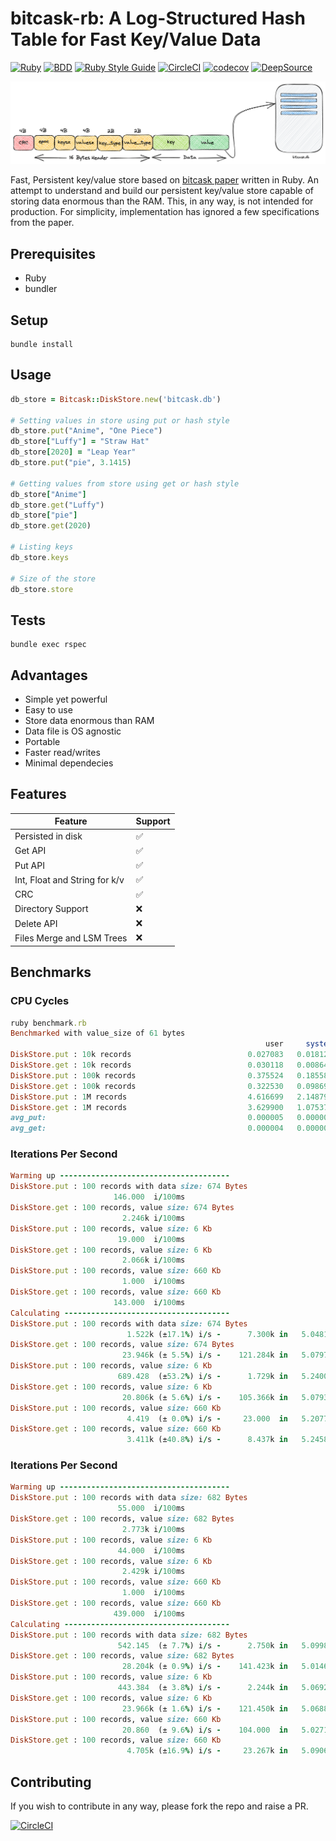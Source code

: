 # bitcask-rb: A Log-Structured Hash Table for Fast Key/Value Data

[![Ruby](https://img.shields.io/badge/ruby-3.1.1-brightgreen)](https://www.ruby-lang.org/en/)
[![BDD](https://img.shields.io/badge/rspec-3.1-green)](https://rspec.info/)
[![Ruby Style Guide](https://img.shields.io/badge/code%20style-rubocop-red)](https://github.com/rubocop/rubocop)
[![CircleCI](https://dl.circleci.com/status-badge/img/gh/dineshgowda24/bitcask-rb/tree/main.svg?style=shield)](https://dl.circleci.com/status-badge/redirect/gh/dineshgowda24/bitcask-rb/tree/main)
[![codecov](https://codecov.io/gh/dineshgowda24/bitcask-rb/branch/main/graph/badge.svg?token=HY8IQSEKCA)](https://codecov.io/gh/dineshgowda24/bitcask-rb)
[![DeepSource](https://deepsource.io/gh/dineshgowda24/bitcask-rb.svg/?label=active+issues&token=aISrLFG-Rwka_9MMiZixX_NT)](https://deepsource.io/gh/dineshgowda24/bitcask-rb/?ref=repository-badge)

<img src="image.png"/>

Fast, Persistent key/value store based on [bitcask paper](https://riak.com/assets/bitcask-intro.pdf) written in Ruby.
An attempt to understand and build our persistent key/value store capable of storing data enormous than the RAM. This, in any way, is not intended for production. For simplicity, implementation has ignored a few specifications from the paper.

## Prerequisites

- Ruby
- bundler

## Setup

```shell
bundle install
```

## Usage

```ruby
db_store = Bitcask::DiskStore.new('bitcask.db')

# Setting values in store using put or hash style
db_store.put("Anime", "One Piece")
db_store["Luffy"] = "Straw Hat"
db_store[2020] = "Leap Year"
db_store.put("pie", 3.1415)

# Getting values from store using get or hash style
db_store["Anime"]
db_store.get("Luffy")
db_store["pie"]
db_store.get(2020)

# Listing keys
db_store.keys

# Size of the store
db_store.store
```

## Tests

```shell
bundle exec rspec
```

## Advantages

- Simple yet powerful
- Easy to use
- Store data enormous than RAM
- Data file is OS agnostic
- Portable
- Faster read/writes
- Minimal dependecies

## Features

| Feature                               | Support            |
|---------------------------------------|--------------------|
| Persisted in disk                     | :white_check_mark: |
| Get API                               | :white_check_mark: |
| Put API                               | :white_check_mark: |
| Int, Float and String for k/v         | :white_check_mark: |
| CRC                                   | :white_check_mark: |
| Directory Support                     | :x:                |
| Delete API                            | :x:                |
| Files Merge and LSM Trees             | :x:                |

## Benchmarks

### CPU Cycles

```ruby
ruby benchmark.rb
Benchmarked with value_size of 61 bytes
                                                         user     system      total        real
DiskStore.put : 10k records                          0.027083   0.018129   0.045212 (  0.045279)
DiskStore.get : 10k records                          0.030118   0.008643   0.038761 (  0.038883)
DiskStore.put : 100k records                         0.375524   0.185587   0.561111 (  0.563386)
DiskStore.get : 100k records                         0.322530   0.098692   0.421222 (  0.422358)
DiskStore.put : 1M records                           4.616699   2.148791   6.765490 (  6.807430)
DiskStore.get : 1M records                           3.629900   1.075376   4.705276 (  4.715082)
avg_put:                                             0.000005   0.000002   0.000007 (  0.000007)
avg_get:                                             0.000004   0.000001   0.000005 (  0.000005)
```

### Iterations Per Second

```ruby
Warming up --------------------------------------
DiskStore.put : 100 records with data size: 674 Bytes
                       146.000  i/100ms
DiskStore.get : 100 records, value size: 674 Bytes
                         2.246k i/100ms
DiskStore.put : 100 records, value size: 6 Kb
                        19.000  i/100ms
DiskStore.get : 100 records, value size: 6 Kb
                         2.066k i/100ms
DiskStore.put : 100 records, value size: 660 Kb
                         1.000  i/100ms
DiskStore.get : 100 records, value size: 660 Kb
                       143.000  i/100ms
Calculating -------------------------------------
DiskStore.put : 100 records with data size: 674 Bytes
                          1.522k (±17.1%) i/s -      7.300k in   5.048182s
DiskStore.get : 100 records, value size: 674 Bytes
                         23.946k (± 5.5%) i/s -    121.284k in   5.079779s
DiskStore.put : 100 records, value size: 6 Kb
                        689.428  (±53.2%) i/s -      1.729k in   5.240029s
DiskStore.get : 100 records, value size: 6 Kb
                         20.806k (± 5.6%) i/s -    105.366k in   5.079364s
DiskStore.put : 100 records, value size: 660 Kb
                          4.419  (± 0.0%) i/s -     23.000  in   5.207703s
DiskStore.get : 100 records, value size: 660 Kb
                          3.411k (±40.8%) i/s -      8.437k in   5.245820s
```

### Iterations Per Second

```ruby
Warming up --------------------------------------
DiskStore.put : 100 records with data size: 682 Bytes
                        55.000  i/100ms
DiskStore.get : 100 records, value size: 682 Bytes
                         2.773k i/100ms
DiskStore.put : 100 records, value size: 6 Kb
                        44.000  i/100ms
DiskStore.get : 100 records, value size: 6 Kb
                         2.429k i/100ms
DiskStore.put : 100 records, value size: 660 Kb
                         1.000  i/100ms
DiskStore.get : 100 records, value size: 660 Kb
                       439.000  i/100ms
Calculating -------------------------------------
DiskStore.put : 100 records with data size: 682 Bytes
                        542.145  (± 7.7%) i/s -      2.750k in   5.099871s
DiskStore.get : 100 records, value size: 682 Bytes
                         28.204k (± 0.9%) i/s -    141.423k in   5.014625s
DiskStore.put : 100 records, value size: 6 Kb
                        443.384  (± 3.8%) i/s -      2.244k in   5.069211s
DiskStore.get : 100 records, value size: 6 Kb
                         23.966k (± 1.6%) i/s -    121.450k in   5.068815s
DiskStore.put : 100 records, value size: 660 Kb
                         20.860  (± 9.6%) i/s -    104.000  in   5.027162s
DiskStore.get : 100 records, value size: 660 Kb
                          4.705k (±16.9%) i/s -     23.267k in   5.090618s
```

## Contributing

If you wish to contribute in any way, please fork the repo and raise a PR.

[![CircleCI](https://dl.circleci.com/insights-snapshot/gh/dineshgowda24/bitcask-rb/main/workflow/badge.svg?window=30d)](https://app.circleci.com/insights/github/dineshgowda24/bitcask-rb/workflows/workflow/overview?branch=main&reporting-window=last-30-days&insights-snapshot=true)